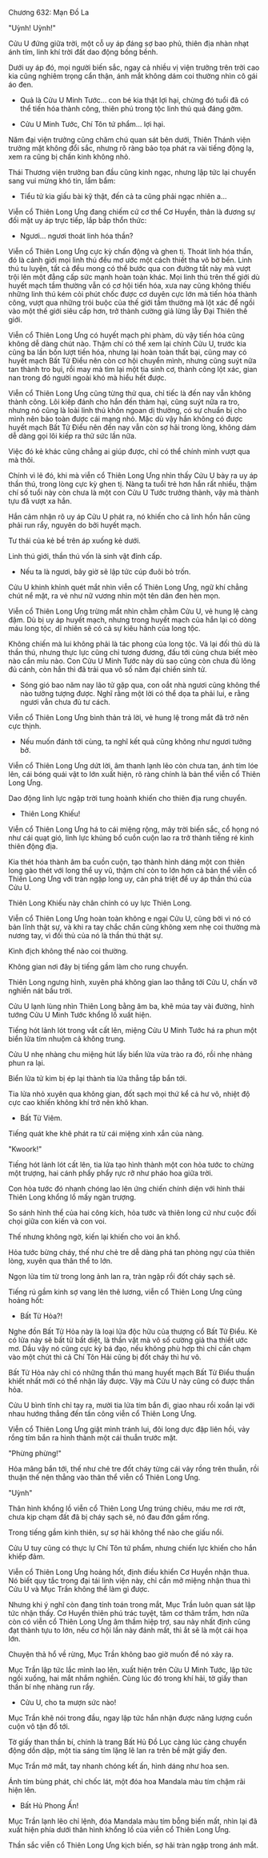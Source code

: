 




Chương 632: Mạn Đồ La


"Uỳnh! Uỳnh!"

Cửu U đứng giữa trời, một cỗ uy áp đáng sợ bao phủ, thiên địa nhàn nhạt ánh tím, linh khí trời đất dao động bồng bềnh.

Dưới uy áp đó, mọi người biến sắc, ngay cả nhiều vị viện trưởng trên trời cao kia cũng nghiêm trọng cẩn thận, ánh mắt không dám coi thường nhìn cô gái áo đen.

- Quả là Cửu U Minh Tước... con bé kia thật lợi hại, chừng đó tuổi đã có thể tiến hóa thành công, thiên phú trong tộc linh thú quả đáng gờm.

- Cửu U Minh Tước, Chí Tôn tứ phẩm... lợi hại.

Năm đại viện trưởng cũng chăm chú quan sát bên dưới, Thiên Thánh viện trưởng mặt không đổi sắc, nhưng rõ ràng bảo tọa phát ra vài tiếng động lạ, xem ra cũng bị chấn kinh không nhỏ.

Thái Thương viện trưởng ban đầu cũng kinh ngạc, nhưng lập tức lại chuyển sang vui mừng khó tin, lẩm bẩm:

- Tiểu tử kia giấu bài kỹ thật, đến cả ta cũng phải ngạc nhiên a...

Viễn cổ Thiên Long Ưng đang chiếm cứ cơ thể Cơ Huyền, thân là đương sự đối mặt uy áp trực tiếp, lắp bắp thổn thức:

- Ngươi... ngươi thoát linh hóa thần?

Viễn cổ Thiên Long Ưng cực kỳ chấn động và ghen tị. Thoát linh hóa thần, đó là cảnh giới mọi linh thú đều mơ ước một cách thiết tha vô bờ bến. Linh thú tu luyện, tất cả đều mong có thể bước qua con đường tắt này mà vượt trội lên một đẳng cấp sức mạnh hoàn toàn khác. Mọi linh thú trên thế giới dù huyết mạch tầm thường vẫn có cơ hội tiến hóa, xưa nay cũng không thiếu những linh thú kém cỏi phút chốc được cơ duyên cực lớn mà tiến hóa thành công, vượt qua những trói buộc của thế giới tầm thường mà lột xác để ngồi vào một thế giới siêu cấp hơn, trở thành cường giả lừng lẫy Đại Thiên thế giới.

Viễn cổ Thiên Long Ưng có huyết mạch phi phàm, dù vậy tiến hóa cũng không dễ dàng chút nào. Thậm chí có thể xem lại chính Cửu U, trước kia cũng ba lần bốn lượt tiến hóa, nhưng lại hoàn toàn thất bại, cũng may có huyết mạch Bất Tử Điểu nên còn cơ hội chuyển mình, nhưng cũng suýt nữa tan thành tro bụi, rồi may mà tìm lại một tia sinh cơ, thành công lột xác, gian nan trong đó người ngoài khó mà hiểu hết được.

Viễn cổ Thiên Long Ưng cũng từng thử qua, chỉ tiếc là đến nay vẫn không thành công. Lôi kiếp đánh cho hắn đến thảm hại, cũng suýt nữa ra tro, nhưng nó cũng là loài linh thú khôn ngoan dị thường, có sự chuẩn bị cho mình nên bảo toàn được cái mạng nhỏ. Mặc dù vậy hắn không có được huyết mạch Bất Tử Điểu nên đến nay vẫn còn sợ hãi trong lòng, không dám dễ dàng gọi lôi kiếp ra thử sức lần nữa.

Việc đó kẻ khác cũng chẳng ai giúp được, chỉ có thể chính mình vượt qua mà thôi.

Chính vì lẽ đó, khi mà viễn cổ Thiên Long Ưng nhìn thấy Cửu U bày ra uy áp thần thú, trong lòng cực kỳ ghen tị. Nàng ta tuổi trẻ hơn hắn rất nhiều, thậm chí số tuổi này còn chưa là một con Cửu U Tước trưởng thành, vậy mà thành tựu đã vượt xa hắn.

Hắn cảm nhận rõ uy áp Cửu U phát ra, nó khiến cho cả linh hồn hắn cũng phải run rẩy, nguyên do bởi huyết mạch.

Tư thái của kẻ bề trên áp xuống kẻ dưới.

Linh thú giới, thần thú vốn là sinh vật đỉnh cấp.

- Nếu ta là ngươi, bây giờ sẽ lập tức cúp đuôi bỏ trốn.

Cửu U khinh khỉnh quét mắt nhìn viễn cổ Thiên Long Ưng, ngữ khí chẳng chút nể mặt, ra vẻ như nữ vương nhìn một tên dân đen hèn mọn.

Viễn cổ Thiên Long Ưng trừng mắt nhìn chằm chằm Cửu U, vẻ hung lệ càng đậm. Dù bị uy áp huyết mạch, nhưng trong huyết mạch của hắn lại có dòng máu long tộc, dĩ nhiên sẽ có cả sự kiêu hãnh của long tộc.

Không chiến mà lui không phải là tác phong của long tộc. Vả lại đối thủ dù là thần thú, nhưng thực lực cũng chỉ tương đương, đấu tới cùng chưa biết mèo nào cắn mỉu nào. Con Cửu U Minh Tước này dù sao cũng còn chưa đủ lông đủ cánh, còn hắn thì đã trải qua vô số năm đại chiến sinh tử.

- Sóng gió bao năm nay lão tử gặp qua, con oắt nhà ngươi cũng không thể nào tưởng tượng được. Nghĩ rằng một lời có thể dọa ta phải lui, e rằng ngươi vẫn chưa đủ tư cách.

Viễn cổ Thiên Long Ưng bình thản trả lời, vẻ hung lệ trong mắt đã trở nên cực thịnh.

- Nếu muốn đánh tới cùng, ta nghĩ kết quả cũng không như ngươi tưởng bở.

Viễn cổ Thiên Long Ưng dứt lời, âm thanh lạnh lẽo còn chưa tan, ánh tím lóe lên, cái bóng quái vật to lớn xuất hiện, rõ ràng chính là bản thể viễn cổ Thiên Long Ưng.

Dao động linh lực ngập trời tung hoành khiến cho thiên địa rung chuyển.

- Thiên Long Khiếu!

Viễn cổ Thiên Long Ưng há to cái miệng rộng, mây trời biến sắc, cổ họng nó như cái quạt gió, linh lực khủng bố cuồn cuộn lao ra trở thành tiếng ré kinh thiên động địa.

Kia thét hóa thành âm ba cuồn cuộn, tạo thành hình dáng một con thiên long gào thét với long thể uy vũ, thậm chí còn to lớn hơn cả bản thể viễn cổ Thiên Long Ưng với tràn ngập long uy, cản phá triệt để uy áp thần thú của Cửu U.

Thiên Long Khiếu này chân chính có uy lực Thiên Long.

Viễn cổ Thiên Long Ưng hoàn toàn không e ngại Cửu U, cũng bởi vì nó có bản lĩnh thật sự, và khi ra tay chắc chắn cũng không xem nhẹ coi thường mà nương tay, vì đối thủ của nó là thần thú thật sự.

Kình địch không thể nào coi thường.

Không gian nơi đây bị tiếng gầm làm cho rung chuyển.

Thiên Long ngưng hình, xuyên phá không gian lao thẳng tới Cửu U, chấn vỡ nghiền nát bầu trời.

Cửu U lạnh lùng nhìn Thiên Long bằng âm ba, khẽ múa tay vài đường, hình tướng Cửu U Minh Tước khổng lồ xuất hiện.

Tiếng hót lảnh lót trong vắt cất lên, miệng Cửu U Minh Tước há ra phun một biển lửa tím nhuộm cả không trung.

Cửu U nhẹ nhàng chu miệng hút lấy biển lửa vừa trào ra đó, rồi nhẹ nhàng phun ra lại.

Biển lửa tử kim bị ép lại thành tia lửa thẳng tắp bắn tới.

Tia lửa nhỏ xuyên qua không gian, đốt sạch mọi thứ kể cả hư vô, nhiệt độ cực cao khiến không khí trở nên khô khan.

- Bất Tử Viêm.

Tiếng quát khe khẽ phát ra từ cái miệng xinh xắn của nàng.

"Kwoork!"

Tiếng hót lảnh lót cất lên, tia lửa tạo hình thành một con hỏa tước to chừng một trượng, hai cánh phẩy phẩy rực rỡ như pháo hoa giữa trời.

Con hỏa tước đó nhanh chóng lao lên ứng chiến chính diện với hình thái Thiên Long khổng lồ mấy ngàn trượng.

So sánh hình thể của hai công kích, hỏa tước và thiên long cứ như cuộc đối chọi giữa con kiến và con voi.

Thế nhưng không ngờ, kiến lại khiến cho voi ăn khổ.

Hỏa tước bừng cháy, thế như chẻ tre dễ dàng phá tan phòng ngự của thiên lòng, xuyên qua thân thể to lớn.

Ngọn lửa tím từ trong long ảnh lan ra, tràn ngập rồi đốt cháy sạch sẽ.

Tiếng rú gầm kinh sợ vang lên thê lương, viễn cổ Thiên Long Ưng cũng hoảng hốt:

- Bất Tử Hỏa?!

Nghe đồn Bất Tử Hỏa này là loại lửa độc hữu của thượng cổ Bất Tử Điểu. Kẻ có lửa này sẽ bất tử bất diệt, là thần vật mà vô số cường giả tha thiết ước mơ. Dầu vậy nó cũng cực kỳ bá đạo, nếu không phù hợp thì chỉ cần chạm vào một chút thì cả Chí Tôn Hải cũng bị đốt cháy thì hư vô.

Bất Tử Hỏa này chỉ có những thần thú mang huyết mạch Bất Tử Điểu thuần khiết nhất mới có thể nhận lấy được. Vậy mà Cửu U này cũng có được thần hỏa.

Cửu U bình tĩnh chỉ tay ra, mười tia lửa tím bắn đi, giao nhau rồi xoắn lại với nhau hướng thẳng đến tấn công viễn cổ Thiên Long Ưng.

Viễn cổ Thiên Long Ưng giật mình tránh lui, đôi long dực đập liên hồi, vảy rồng tím bắn ra hình thành một cái thuẫn trước mặt.

"Phừng phừng!"

Hỏa mãng bắn tới, thế như chẻ tre đốt cháy từng cái vảy rồng trên thuẫn, rồi thuận thế nện thẳng vào thân thể viễn cổ Thiên Long Ưng.

"Uỳnh"

Thân hình khổng lồ viễn cổ Thiên Long Ưng trúng chiêu, máu me rơi rớt, chưa kịp chạm đất đã bị cháy sạch sẽ, nó đau đớn gầm rống.

Trong tiếng gầm kinh thiên, sự sợ hãi không thể nào che giấu nổi.

Cửu U tuy cũng có thực lự Chí Tôn tứ phẩm, nhưng chiến lực khiến cho hắn khiếp đảm.

Viễn cổ Thiên Long Ưng hoảng hốt, định điều khiển Cơ Huyền nhận thua. Nó biết quy tắc trong đại tái linh viện này, chỉ cần mở miệng nhận thua thì Cửu U và Mục Trần không thể làm gì được.

Nhưng khi ý nghĩ còn đang tính toán trong mắt, Mục Trần luôn quan sát lập tức nhận thấy. Cơ Huyền thiên phú trác tuyệt, tâm cơ thâm trầm, hơn nữa còn có viễn cổ Thiên Long Ưng âm thầm hiệp trợ, sau này nhất định cũng đạt thành tựu to lớn, nếu cơ hội lần này đánh mất, thì ắt sẽ là một cái họa lớn.

Chuyện thả hổ về rừng, Mục Trần không bao giờ muốn để nó xảy ra.

Mục Trần lập tức lắc mình lao lên, xuất hiện trên Cửu U Minh Tước, lập tức ngồi xuống, hai mắt nhắm nghiền. Cùng lúc đó trong khí hải, tờ giấy than thần bí nhẹ nhàng run rẩy.

- Cửu U, cho ta mượn sức nào!

Mục Trần khẽ nói trong đầu, ngay lập tức hắn nhận được năng lượng cuồn cuộn vô tận đổ tới.

Tờ giấy than thần bí, chính là trang Bất Hủ Đồ Lục càng lúc càng chuyển động dồn dập, một tia sáng tím lặng lẽ lan ra trên bề mặt giấy đen.

Mục Trần mở mắt, tay nhanh chóng kết ấn, hình dáng như hoa sen.

Ánh tím bùng phát, chỉ chốc lát, một đóa hoa Mandala màu tím chậm rãi hiện lên.

- Bất Hủ Phong Ấn!

Mục Trần lạnh lẽo chỉ lệnh, đóa Mandala màu tím bỗng biến mất, nhìn lại đã xuất hiện phía dưới thân hình khổng lồ của viễn cổ Thiên Long Ưng.

Thần sắc viễn cổ Thiên Long Ưng kịch biến, sợ hãi tràn ngập trong ánh mắt.




